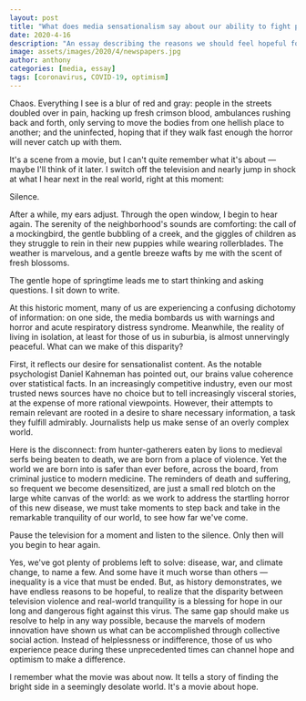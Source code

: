 ```yaml
---
layout: post
title: "What does media sensationalism say about our ability to fight pandemics?"
date: 2020-4-16
description: "An essay describing the reasons we should feel hopeful for our ability to persevere and help others amidst a global pandemic."
image: assets/images/2020/4/newspapers.jpg
author: anthony
categories: [media, essay]
tags: [coronavirus, COVID-19, optimism]
---
```


Chaos. Everything I see is a blur of red and gray: people in the streets doubled over in pain, hacking up fresh crimson blood, ambulances rushing back and forth, only serving to move the bodies from one hellish place to another; and the uninfected, hoping that if they walk fast enough the horror will never catch up with them.

It's a scene from a movie, but I can't quite remember what it's about — maybe I'll think of it later. I switch off the television and nearly jump in shock at what I hear next in the real world, right at this moment:

Silence.

After a while, my ears adjust. Through the open window, I begin to hear again. The serenity of the neighborhood's sounds are comforting: the call of a mockingbird, the gentle bubbling of a creek, and the giggles of children as they struggle to rein in their new puppies while wearing rollerblades. The weather is marvelous, and a gentle breeze wafts by me with the scent of fresh blossoms.

The gentle hope of springtime leads me to start thinking and asking questions. I sit down to write.

At this historic moment, many of us are experiencing a confusing dichotomy of information: on one side, the media bombards us with warnings and horror and acute respiratory distress syndrome. Meanwhile, the reality of living in isolation, at least for those of us in suburbia, is almost unnervingly peaceful. What can we make of this disparity?

First, it reflects our desire for sensationalist content. As the notable psychologist Daniel Kahneman has pointed out, our brains value coherence over statistical facts. In an increasingly competitive industry, even our most trusted news sources have no choice but to tell increasingly visceral stories, at the expense of more rational viewpoints. However, their attempts to remain relevant are rooted in a desire to share necessary information, a task they fulfill admirably. Journalists help us make sense of an overly complex world.

Here is the disconnect: from hunter-gatherers eaten by lions to medieval serfs being beaten to death, we are born from a place of violence. Yet the world we are born into is safer than ever before, across the board, from criminal justice to modern medicine. The reminders of death and suffering, so frequent we become desensitized, are just a small red blotch on the large white canvas of the world: as we work to address the startling horror of this new disease, we must take moments to step back and take in the remarkable tranquility of our world, to see how far we've come.

Pause the television for a moment and listen to the silence. Only then will you begin to hear again.

Yes, we've got plenty of problems left to solve: disease, war, and climate change, to name a few. And some have it much worse than others — inequality is a vice that must be ended. But, as history demonstrates, we have endless reasons to be hopeful, to realize that the disparity between television violence and real-world tranquility is a blessing for hope in our long and dangerous fight against this virus. The same gap should make us resolve to help in any way possible, because the marvels of modern innovation have shown us what can be accomplished through collective social action. Instead of helplessness or indifference, those of us who experience peace during these unprecedented times can channel hope and optimism to make a difference. 

I remember what the movie was about now. It tells a story of finding the bright side in a seemingly desolate world. It's a movie about hope.